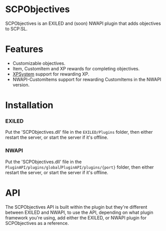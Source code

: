 # SCPObjectives
SCPObjectives is an EXILED and (soon) NWAPI plugin that adds objectives to SCP:SL.

# Features
- Customizable objectives.
- Item, CustomItem and XP rewards for completing objectives.
- [XPSystem](https://github.com/RowpannSCP/XP) support for rewarding XP.
- NWAPI-CustomItems support for rewarding CustomItems in the NWAPI version.

# Installation

### EXILED
Put the 'SCPObjectives.dll' file in the ```EXILED/Plugins``` folder, then either restart the server, or start the server if it's offline.
### NWAPI
Put the 'SCPObjectives.dll' file in the ```PluginAPI/plugins/global```/```PluginAPI/plugins/{port}``` folder, then either restart the server, or start the server if it's offline.

# API
The SCPObjectives API is built within the plugin but they're different between EXILED and NWAPI, to use the API, depending on what plugin framework you're using, add either the EXILED, or NWAPI plugin for SCPObjectives as a reference.
